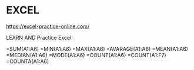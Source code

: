 # EXCEL


https://excel-practice-online.com/


LEARN AND Practice Excel. 




=SUM(A1:A6)
=MIN(A1:A6)
=MAX(A1:A6)
=AVARAGE(A1:A6)
=MEAN(A1:A6)
=MEDIAN(A1:A6)
=MODE(A1:A6)
=COUNT(A1:A6)
=COUNT(A1:F7)
=COUNTA(A1:A6)

